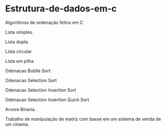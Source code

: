 # Estrutura-de-dados-em-c
Algoritimos de ordenação feitos em C
<p>Lista simples.</p>
<p><p>Lista dupla.</p>
<p>Lista circular.</p>
<p>Lista em pilha</p>
<p>Odenacao Bublle Sort</p>
<p>Odenacao Selection Sort</p>
<p>Odenacao Selection Insertion Sort</p>
<p>Odenacao Selection Insertion Quick Sort</p>
<p>Arvore Binaria.</p>
<p>Trabalho de manipulação de matriz com basse em um sistema de venda de um cinema.</p>
